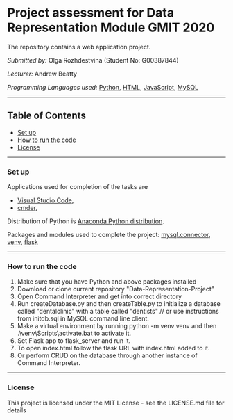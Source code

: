 # Project assessment for Data Representation Module GMIT 2020

The repository contains a web application project.

*Submitted by:* Olga Rozhdestvina (Student No: G00387844) 

*Lecturer:* Andrew Beatty

*Programming Languages used:* [Python](https://www.python.org/), [HTML](https://html.com/), [JavaScript](https://www.javascript.com/), [MySQL](https://www.mysql.com/)


----


## Table of Contents
* [Set up](#set_up)
* [How to run the code](#how_to_run_the_code)
* [License](#licence)


----


### Set up <a name="set_up"></a>

Applications used for completion of the tasks are 
  * [Visual Studio Code](https://code.visualstudio.com/),
  * [cmder](http://cmder.net/),
 


Distribution of Python is [Anaconda Python distribution](https://www.anaconda.com/). 

Packages and modules used to complete the project: 
[mysql.connector](https://pypi.org/project/mysql-connector-python/),
[venv](https://docs.python.org/3/library/venv.html),
[flask](https://flask.palletsprojects.com/en/1.1.x/)



----


###  How to run the code <a name="how_to_run_the_code"></a>

1. Make sure that you have Python and above packages installed 
2. Download or clone current repository "Data-Representation-Project"
3. Open Command Interpreter and get into correct directory
4. Run createDatabase.py and then createTable.py to initialize a database called "dentalclinic" with a table called "dentists" // or use instructions from initdb.sql in MySQL command line client.
5. Make a virtual environment by running python -m venv venv and then .\venv\Scripts\activate.bat to activate it.
6. Set Flask app to flask_server and run it.
7. To open index.html follow the flask URL with index.html added to it. 
8. Or perform CRUD on the database through another instance of Command Interpreter.


----

### License <a name="licence"></a>

This project is licensed under the MIT License - see the LICENSE.md file for details